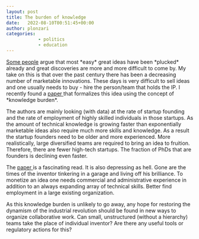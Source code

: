 ```yaml
---
layout: post
title: The burden of knowledge
date:   2022-08-10T00:51:45+00:00
author: plonzari
categories: 
            - politics
            - education
---
```

<a href="https://astralcodexten.substack.com/p/the-low-hanging-fruit-argument-models"> 
 Some people</a> argue that most *easy* great ideas have been *plucked* already and great discoveries 
are more and more difficult to come by. My take on this is that over the past century there has been a 
decreasing number of marketable innovations. These days is very difficult to sell ideas and one usually
needs to buy - hire the person/team that holds the IP. I recently found a <a href="https://www.nber.org/system/files/working_papers/w27787/w27787.pdf"> 
 paper </a> that formalizes this idea using the concept of *knowledge burden*.
<!--more-->

The authors are mainly looking (with data) at the rate of startup founding and the rate of employment of 
highly skilled individuals in those startups. As the amount of technical knowledge is growing faster than 
exponentially marketable ideas also require much more skills and knowledge. As a result the startup founders need to be 
older and more experienced. More realistically, large diversified teams are required to bring an idea to 
fruition. Therefore, there are fewer high-tech startups. The fraction of PhDs that are founders is 
declining even faster.

The <a href="https://www.nber.org/system/files/working_papers/w27787/w27787.pdf"> paper </a> is a fascinating 
read. It is also depressing as hell. Gone are the times of the inventor tinkering in a garage and living off 
his brilliance. To monetize an idea one needs commercial and administrative experience in addition to an always
expanding array of technical skills. Better find employment in a large existing organization.

As this knowledge burden is unlikely to go away, any hope for restoring the dynamism of the industrial 
revolution should be found in new ways to organize collaborative work. Can small, unstructured 
(without a hierarchy) teams take the place of individual inventor? Are there any useful tools or 
regulatory actions for this?

